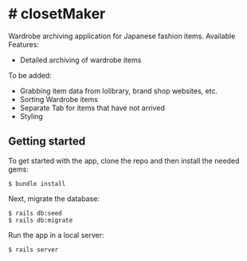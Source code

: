 # # closetMaker

Wardrobe archiving application for Japanese fashion items.
Available Features:
* Detailed archiving of wardrobe items

To be added:
* Grabbing item data from lolibrary, brand shop websites, etc.
* Sorting Wardrobe items
* Separate Tab for items that have not arrived
* Styling

## Getting started

To get started with the app, clone the repo and then install the needed gems:

```
$ bundle install
```

Next, migrate the database:

```
$ rails db:seed
$ rails db:migrate
```

Run the app in a local server:

```
$ rails server
```
